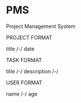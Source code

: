 # PMS
Project Management System



PROJECT FORMAT

title /-/ date




TASK FORMAT

title /-/
description /-/




USER FORMAT

name /-/ age
